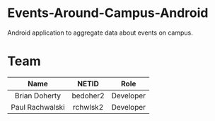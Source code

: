 Events-Around-Campus-Android
============================

Android application to aggregate data about events on campus.

Team
=============
| Name       | NETID           | Role  |
| :-------------: |:-------------:| :-----:|
| Brian Doherty      | bedoher2 | Developer |
| Paul Rachwalski | rchwlsk2 | Developer |
